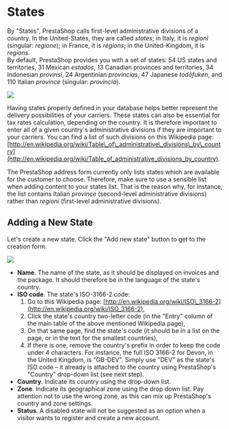 # States

By "States", PrestaShop calls first-level administrative divisions of a country. In the United-States, they are called _states_; in Italy, it is _regioni_ \(singular: _regione_\); in France, it is _régions_; in the United-Kingdom, it is _regions_.   
By default, PrestaShop provides you with a set of states: 54 US states and territories, 31 Mexican _estados_, 13 Canadian provinces and territories, 34 Indonesian _provinsi_, 24 Argentinian _provincias_, 47 Japanese _todōfuken_, and 110 Italian _province_ \(singular: _provincia_\).

![](../../../../.gitbook/assets/23789709%20%284%29.png)

Having states properly defined in your database helps better represent the delivery possibilities of your carriers. These states can also be essential for tax rates calculation, depending on the country. It is therefore important to enter all of a given country's administrative divisions if they are important to your carriers. You can find a list of such divisions on this Wikipedia page: [http://en.wikipedia.org/wiki/Table\_of\_administrative\_divisions\_by\_country](http://en.wikipedia.org/wiki/Table_of_administrative_divisions_by_country).

The PrestaShop address form currently only lists states which are available for the customer to choose. Therefore, make sure to use a sensible list when adding content to your states list. That is the reason why, for instance, the list contains Italian _province_ \(second-level administrative divisions\) rather than _regioni_ \(first-level administrative divisions\).

## Adding a New State <a id="States-AddingaNewState"></a>

Let's create a new state. Click the "Add new state" button to get to the creation form.

![](../../../../.gitbook/assets/23789711%20%284%29.png)

* **Name**. The name of the state, as it should be displayed on invoices and the package. It should therefore be in the language of the state's country.
* **ISO code**. The state's ISO-3166-2 code:
  1. Go to this Wikipedia page: [http://en.wikipedia.org/wiki/ISO\_3166-2](http://en.wikipedia.org/wiki/ISO_3166-2),
  2. Click the state's country two-letter code \(in the "Entry" column of the main table of the above mentioned Wikipedia page\),
  3. On that same page, find the state's code \(it should be in a list on the page, or in the text for the smallest countries\),
  4. If there is one, remove the country's prefix in order to keep the code under 4 characters. For instance, the full ISO 3166-2 for Devon, in the United Kingdom, is "GB-DEV". Simply use "DEV" as the state's ISO code – it already is attached to the country using PrestaShop's "Country" drop-down list \(see next step\).
* **Country**. Indicate its country using the drop-down list.
* **Zone**. Indicate its geographical zone using the drop down list. Pay attention not to use the wrong zone, as this can mix up PrestaShop's country and zone settings.
* **Status**. A disabled state will not be suggested as an option when a visitor wants to register and create a new account.

